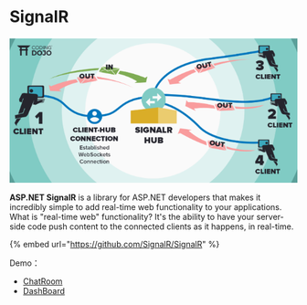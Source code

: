 # SignalR

![](../../.gitbook/assets/image%20%28122%29.png)

**ASP.NET SignalR** is a library for ASP.NET developers that makes it incredibly simple to add real-time web functionality to your applications. What is "real-time web" functionality? It's the ability to have your server-side code push content to the connected clients as it happens, in real-time.

{% embed url="https://github.com/SignalR/SignalR" %}

Demo：

* [ChatRoom](chatroom.md) 
* [DashBoard](dashboard.md)

